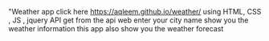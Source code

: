 "Weather app click here https://aqleem.github.io/weather/
using HTML, CSS , JS , jquery
API get from the api web 
enter your city name show you the weather information 
this app also show you the weather forecast

